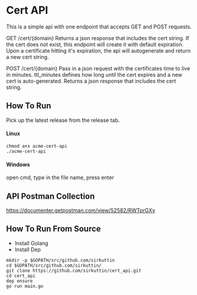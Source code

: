 # Cert API

This is a simple api with one endpoint that accepts GET and POST requests.

GET /cert/{domain}
Returns a json response that includes the cert string. If the cert does not exist, this endpoint will create it with default expiration.
Upon a certificate hitting it's expiration, the api will autogenerate and return a new cert string.

POST /cert/{domain}
Pass in a json request with the certificates time to live in minutes. ttl_minutes defines how long until the cert expires and a new cert is auto-generated.
Returns a json response that includes the cert string.

## How To Run
Pick up the latest release from the release tab.
#### Linux
```
chmod a+x acme-cert-api
./acme-cert-api
```
#### Windows
open cmd, type in the file name, press enter

## API Postman Collection
https://documenter.getpostman.com/view/52582/RWTprGXy

## How To Run From Source
* Install Golang
* Install Dep
```
mkdir -p $GOPATH/src/github.com/sirkuttin
cd $GOPATH/src/github.com/sirkuttin/
git clone https://github.com/sirkuttin/cert_api.git
cd cert_api
dep ensure
go run main.go
```



